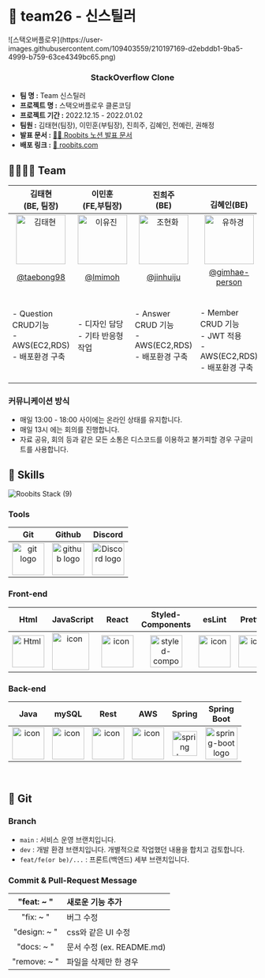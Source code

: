 <h1> 🎥 team26 - 신스틸러 </h1>
<div  align="center">
  <img width="40%" src=" " alt="">
</div>
![스택오버플로우](https://user-images.githubusercontent.com/109403559/210197169-d2ebddb1-9ba5-4999-b759-63ce4349bc65.png)

</br>
<h3 align="center"> StackOverflow Clone </h3>



- **팀 명 :**  Team 신스틸러
- **프로젝트 명 :** 스택오버플로우 클론코딩
- **프로젝트 기간 :** 2022.12.15 - 2022.01.02
- **팀원 :** 김태현(팀장), 이민훈(부팀장), 진희주, 김혜인, 전예린, 권해정
- **발표 문서 :** [💁🏻 Roobits 노션 발표 문서](https://www.notion.so/codestates/Roobits-2a698f57f0224b79a417eac587921a0b)
- **배포 링크 :** [📮 roobits.com](http://roobits.com/)



## 👨‍👩‍👧‍👦 Team
| 김태현<br>(BE, 팀장) | 이민훈<br>(FE,부팀장) | 진희주<br>(BE) | <br>김혜인(BE) | <br>전예린(FE) | <br>권해정(FE) |
| :---: | :---: | :---: | :---: | :---: | :---: |
| <img alt="김태현" src="![IMG_0476 JPG](https://user-images.githubusercontent.com/109403559/210196557-8d7c197b-8cf0-457c-bea9-efe7a3d3429f.jpg) " height="100" width="100"> | <img alt="이유진" src="https://avatars.githubusercontent.com/u/89282099?v=4" height="100" width="100"> | <img alt="조현화" src="https://avatars.githubusercontent.com/u/104138036?v=4" height="100" width="100"> | <img alt="유하경" src="https://avatars.githubusercontent.com/u/76886589?v=4" height="100" width="100"> | <img alt="염빛나리" src="https://avatars.githubusercontent.com/u/103120984?v=4" height="100" width="100"> |
| [@taebong98](https://github.com/Gwanghyun-Jeon) |    [@lmimoh](https://github.com/nuuco) | [@jinhuiju](https://github.com/CHOHYUNHWA) | [@gimhae-person](https://github.com/EstelleYU) | [@sweetyr928](https://github.com/bytenari) | [@dongrri22](https://github.com/bytenari)
|<p align="left">- Question CRUD기능 <br/> - AWS(EC2,RDS) <br/> - 배포환경 구축 </p>|<p align="left">- 디자인 담당 <br/>- 기타 반응형 작업 </p>|<p align="left">- Answer CRUD 기능 <br/>- AWS(EC2,RDS)<br/> - 배포환경 구축 </p>|<p align="left"> <br/>- Member CRUD 기능 <br/> - JWT 적용 <br/>- AWS(EC2,RDS) <br/> - 배포환경 구축 </p>|<p align="left">- 룸 CRUD 기능<br/>- 룸 관련 제한 기능<br/>- 날씨 외부 API</p>|



### 커뮤니케이션 방식
- 매일 13:00 - 18:00 사이에는 온라인 상태를 유지합니다.
- 매일 13시 에는 회의를 진행합니다.
- 자료 공유, 회의 등과 같은 모든 소통은 디스코드를 이용하고 불가피할 경우 구글미트를 사용합니다. 


## 🔧 Skills
![Roobits Stack (9)](https://user-images.githubusercontent.com/73211553/195057855-ab580645-ecc4-43dd-b423-a1dd09b5bfcc.png)


### Tools
| Git | Github | Discord |
| :---: | :---: | :---: |
| <img alt="git logo" src="https://git-scm.com/images/logos/logomark-orange@2x.png" width="65" height="65" > | <img alt="github logo" src="https://github.githubassets.com/images/modules/logos_page/GitHub-Mark.png" width="65" height="65"> | <img alt="Discord logo" src="https://assets-global.website-files.com/6257adef93867e50d84d30e2/62595384e89d1d54d704ece7_3437c10597c1526c3dbd98c737c2bcae.svg" height="65" width="65"> |
### Front-end
| Html | JavaScript | React | Styled-<br>Components | esLint | Prettier |
| :---: | :---: | :---: | :---: | :---: | :---: |
| <img alt="Html" src ="https://upload.wikimedia.org/wikipedia/commons/thumb/6/61/HTML5_logo_and_wordmark.svg/440px-HTML5_logo_and_wordmark.svg.png" width="65" height="65" /> | <div style="display: flex; align-items: flex-start;"><img src="https://techstack-generator.vercel.app/js-icon.svg" alt="icon" width="75" height="75" /></div> | <div style="display: flex; align-items: flex-start;"><img src="https://techstack-generator.vercel.app/react-icon.svg" alt="icon" width="65" height="65" /></div> | <img src="https://styled-components.com/logo.png" alt="styled-components icon" width="65" height="65" /> | <div style="display: flex; align-items: flex-start;"><img src="https://techstack-generator.vercel.app/eslint-icon.svg" alt="icon" width="65" height="65" /></div> | <div style="display: flex; align-items: flex-start;"><img src="https://techstack-generator.vercel.app/prettier-icon.svg" alt="icon" width="65" height="65" /></div> |

### Back-end
| Java | mySQL | Rest | AWS | Spring | Spring<br>Boot |
| :---: | :---: | :---: | :---: | :---: | :---: |
| <div style="display: flex; align-items: flex-start;"><img src="https://techstack-generator.vercel.app/java-icon.svg" alt="icon" width="65" height="65" /></div> | <div style="display: flex; align-items: flex-start;"><img src="https://techstack-generator.vercel.app/mysql-icon.svg" alt="icon" width="65" height="65" /></div> | <div style="display: flex; align-items: flex-start;"><img src="https://techstack-generator.vercel.app/restapi-icon.svg" alt="icon" width="65" height="65" /></div> | <div style="display: flex; align-items: flex-start;"><img src="https://techstack-generator.vercel.app/aws-icon.svg" alt="icon" width="65" height="65" /></div> | <img alt="spring logo" src="https://www.vectorlogo.zone/logos/springio/springio-icon.svg" height="50" width="50" > | <img alt="spring-boot logo" src="https://t1.daumcdn.net/cfile/tistory/27034D4F58E660F616" width="65" height="65" > |
<br/>

## 🌲 Git
### Branch
- `main` : 서비스 운영 브랜치입니다.
- `dev` : 개발 환경 브랜치입니다. 개별적으로 작업했던 내용을 합치고 검토합니다.
- `feat/fe(or be)/...` : 프론트(백엔드) 세부 브랜치입니다.
### Commit & Pull-Request Message
| "feat: ~ " | 새로운 기능 추가 |
| :---: | :--- |
| "fix: ~ " | 버그 수정 |
| "design: ~ " | css와 같은 UI 수정 |
| "docs: ~ " | 문서 수정 (ex. README.md) |
| "remove: ~ " | 파일을 삭제만 한 경우 |
